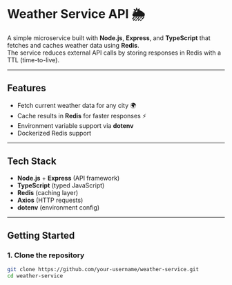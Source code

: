 # Weather Service API 🌦️

A simple microservice built with **Node.js**, **Express**, and **TypeScript** that fetches and caches weather data using **Redis**.  
The service reduces external API calls by storing responses in Redis with a TTL (time-to-live).

---

## Features
- Fetch current weather data for any city 🌍
- Cache results in **Redis** for faster responses ⚡
- Environment variable support via **dotenv**
- Dockerized Redis support

---

## Tech Stack
- **Node.js** + **Express** (API framework)
- **TypeScript** (typed JavaScript)
- **Redis** (caching layer)
- **Axios** (HTTP requests)
- **dotenv** (environment config)

---

## Getting Started

### 1. Clone the repository
```bash
git clone https://github.com/your-username/weather-service.git
cd weather-service
